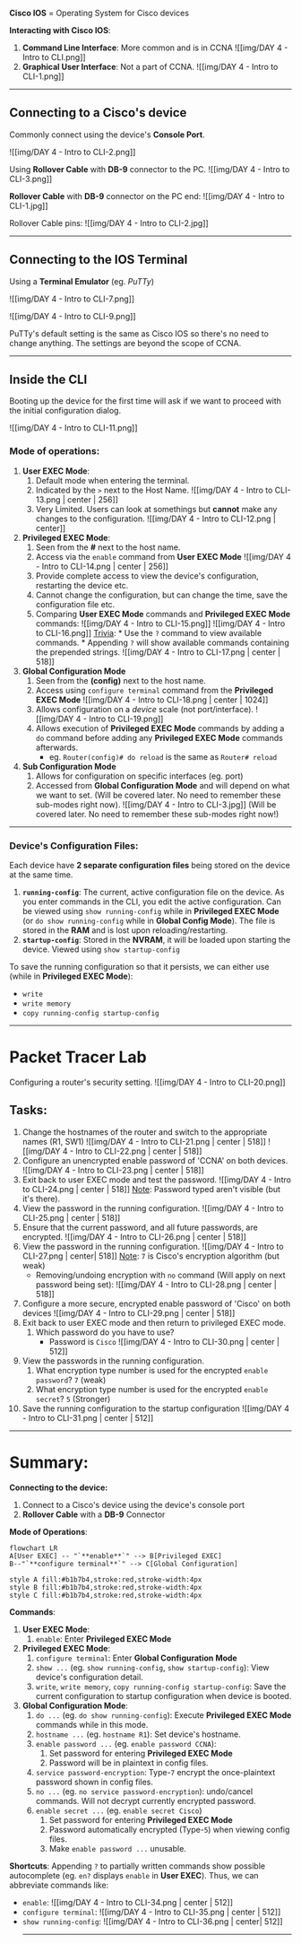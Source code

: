 **Cisco IOS** = Operating System for Cisco devices

**Interacting with Cisco IOS**: 
1. **Command Line Interface**: More common and is in CCNA
![[img/DAY 4 - Intro to CLI.png]]
2. **Graphical User Interface**: Not a part of CCNA.
   ![[img/DAY 4 - Intro to CLI-1.png]]

<hr>

## Connecting to a Cisco's device

Commonly connect using the device's **Console Port**.

![[img/DAY 4 - Intro to CLI-2.png]]

Using **Rollover Cable** with **DB-9** connector to the PC.
![[img/DAY 4 - Intro to CLI-3.png]]

**Rollover Cable** with **DB-9** connector on the PC end:
![[img/DAY 4 - Intro to CLI-1.jpg]]

Rollover Cable pins:
![[img/DAY 4 - Intro to CLI-2.jpg]]

<hr>

## Connecting to the IOS Terminal

Using a **Terminal Emulator** (eg. *PuTTy*)

![[img/DAY 4 - Intro to CLI-7.png]]

![[img/DAY 4 - Intro to CLI-9.png]]

PuTTy's default setting is the same as Cisco IOS so there's no need to change anything. The settings are beyond the scope of CCNA.

<hr>

## Inside the CLI

Booting up the device for the first time will ask if we want to proceed with the initial configuration dialog. 

![[img/DAY 4 - Intro to CLI-11.png]]

### Mode of operations:
1. **User EXEC Mode**: 
	1. Default mode when entering the terminal.
	2. Indicated by the `>` next to the Host Name.
	    ![[img/DAY 4 - Intro to CLI-13.png | center | 256]]
	3. Very Limited. Users can look at somethings but **cannot** make any changes to the configuration.
	   ![[img/DAY 4 - Intro to CLI-12.png | center]]
2. **Privileged EXEC Mode**:
	1. Seen from the **#** next to the host name.
	2. Access via the `enable` command from **User EXEC Mode**
	   ![[img/DAY 4 - Intro to CLI-14.png | center | 256]]
	3. Provide complete access to view the device's configuration, restarting the device etc.
	4. Cannot change the configuration, but can change the time, save the configuration file etc.
	5. Comparing **User EXEC Mode** commands and **Privileged EXEC Mode** commands:
	   ![[img/DAY 4 - Intro to CLI-15.png]]
	   ![[img/DAY 4 - Intro to CLI-16.png]]
	   <u>Trivia</u>: 
		   * Use the `?` command to view available commands. 
		   * Appending `?` will show available commands containing the prepended strings.
			![[img/DAY 4 - Intro to CLI-17.png | center | 518]]
3. **Global Configuration Mode**
	1. Seen from the **(config)** next to the host name.
	2. Access using `configure terminal` command from the **Privileged EXEC Mode**
	   ![[img/DAY 4 - Intro to CLI-18.png | center | 1024]]
	3. Allows configuration on a *device* scale (not port/interface).
	   ![[img/DAY 4 - Intro to CLI-19.png]]
	4. Allows execution of **Privileged EXEC Mode** commands by adding a `do` command before adding any **Privileged EXEC Mode** commands afterwards. 
	   * eg. `Router(config)# do reload` is the same as `Router# reload`
4. **Sub Configuration Mode**
	1. Allows for configuration on specific interfaces (eg. port)
	2. Accessed from **Global Configuration Mode** and will depend on what we want to set. (Will be covered later. No need to remember these sub-modes right now).
	   ![[img/DAY 4 - Intro to CLI-3.jpg]]
	(Will be covered later. No need to remember these sub-modes right now!)
	
<hr>

### Device's Configuration Files:

Each device have **2 separate configuration files** being stored on the device at the same time.
1. **`running-config`**: The current, active configuration file on the device. As you enter commands in the CLI, you edit the active configuration. Can be viewed using `show running-config` while in **Privileged EXEC Mode** (or `do show running-config` while in **Global Config Mode**). The file is stored in the **RAM** and is lost upon reloading/restarting.
2. **`startup-config`**: Stored in the **NVRAM**, it will be loaded upon starting the device. Viewed using `show startup-config`

To save the running configuration so that it persists, we can either use (while in **Privileged EXEC Mode**):
* `write`
* `write memory`
* `copy running-config startup-config`

<hr>

# Packet Tracer Lab

Configuring a router's security setting.
![[img/DAY 4 - Intro to CLI-20.png]]

## Tasks:
1. Change the hostnames of the router and switch to the appropriate names (R1, SW1)
   ![[img/DAY 4 - Intro to CLI-21.png | center | 518]]
   ![[img/DAY 4 - Intro to CLI-22.png | center | 518]]
2. Configure an unencrypted enable password of 'CCNA' on both devices.
   ![[img/DAY 4 - Intro to CLI-23.png | center | 518]]
3. Exit back to user EXEC mode and test the password.
   ![[img/DAY 4 - Intro to CLI-24.png | center | 518]]
   <u>Note</u>: Password typed aren't visible (but it's there).
4. View the password in the running configuration.
   ![[img/DAY 4 - Intro to CLI-25.png | center | 518]]
5. Ensure that the current password, and all future passwords, are encrypted.
   ![[img/DAY 4 - Intro to CLI-26.png | center | 518]]
6. View the password in the running configuration.
   ![[img/DAY 4 - Intro to CLI-27.png | center| 518]]
   <u>Note</u>: `7` is Cisco's encryption algorithm (but weak)
   * Removing/undoing encryption with `no` command (Will apply on next password being set):
    ![[img/DAY 4 - Intro to CLI-28.png | center | 518]]
7. Configure a more secure, encrypted enable password of 'Cisco' on both devices
   ![[img/DAY 4 - Intro to CLI-29.png | center | 518]]
8. Exit back to user EXEC mode and then return to privileged EXEC mode. 
	1. Which password do you have to use?
	   * Password is `Cisco`
	   ![[img/DAY 4 - Intro to CLI-30.png | center | 512]]
9. View the passwords in the running configuration.
	1. What encryption type number is used for the encrypted `enable password`? `7` (weak)
	2. What encryption type number is used for the encrypted `enable secret`? `5` (Stronger)
10. Save the running configuration to the startup configuration
    ![[img/DAY 4 - Intro to CLI-31.png | center | 512]]

<hr>

# Summary:

**Connecting to the device:**
1. Connect to a Cisco's device using the device's console port
2. **Rollover Cable** with a **DB-9** Connector

**Mode of Operations**:
```mermaid
flowchart LR
A[User EXEC] -- "`**enable**`" --> B[Privileged EXEC]
B--"`**configure terminal**`" --> C[Global Configuration]

style A fill:#b1b7b4,stroke:red,stroke-width:4px
style B fill:#b1b7b4,stroke:red,stroke-width:4px
style C fill:#b1b7b4,stroke:red,stroke-width:4px
```
**Commands**:
1. **User EXEC Mode**:
	1. `enable`: Enter **Privileged EXEC Mode**
2. **Privileged EXEC Mode**:
	1. `configure terminal`: Enter **Global Configuration Mode**
	2. `show ...` (eg. `show running-config`, `show startup-config`): View device's configuration detail. 
	3. `write`, `write memory`, `copy running-config startup-config`: Save the current configuration to startup configuration when device is booted.
3. **Global Configuration Mode**:
	1. `do ...` (eg. `do show running-config`): Execute **Privileged EXEC Mode** commands while in this mode.
	2. `hostname ...` (eg. `hostname R1`): Set device's hostname.
	3. `enable password ...` (eg. `enable password CCNA`): 
		1. Set password for entering **Privileged EXEC Mode**
		2. Password will be in plaintext in config files.
	4. `service password-encryption`: Type-`7` encrypt the once-plaintext password shown in config files.
	5. `no ...` (eg. `no service password-encryption`): undo/cancel commands. Will not decrypt currently encrypted password.
	6. `enable secret ...` (eg. `enable secret Cisco`)
		1. Set password for entering **Privileged EXEC Mode**
		2. Password automatically encrypted (Type-`5`) when viewing config files.
		3. Make `enable password ...` unusable.

**Shortcuts**:
Appending `?` to partially written commands show possible autocomplete (eg. `en?` displays `enable` in **User EXEC**). Thus, we can abbreviate commands like:
* `enable`:
  ![[img/DAY 4 - Intro to CLI-34.png | center | 512]]
*  `configure terminal`: 
![[img/DAY 4 - Intro to CLI-35.png | center | 512]]
* `show running-config`:
  ![[img/DAY 4 - Intro to CLI-36.png | center| 512]]
  <hr>